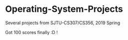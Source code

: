 # Operating-System-Projects
Several projects from SJTU-CS307/CS356, 2019 Spring

Got 100 scores finally :D !
